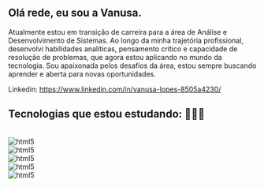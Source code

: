 ## Olá rede, eu sou a Vanusa.
Atualmente estou em transição de carreira para a área de Análise e Desenvolvimento de Sistemas. Ao longo da minha trajetória profissional, desenvolvi habilidades analíticas, pensamento crítico e capacidade de resolução de problemas, que agora estou aplicando no mundo da tecnologia.
Sou apaixonada pelos desafios da área, estou sempre buscando aprender e aberta para novas oportunidades.

Linkedin: https://www.linkedin.com/in/vanusa-lopes-8505a4230/
## Tecnologias que estou estudando: 👩🏽‍💻

<div style="display: inline_block"><br/>
<img align="center" alt="html5" src=https://img.shields.io/badge/JavaScript-F7DF1E?style=for-the-badge&logo=javascript&
logoColor=blackhttps://img.shields.io/badge/
MySQL-005C84?style=for-the-badge&logo=mysql&logoColor=white
                                                                                    <div style="display: inline_block"><br/>
<img align="center" alt="html5" src=https://img.shields.io/badge/MySQL-005C84?style=for-the-badge&logo=mysql&logoColor=white

<div style="display: inline_block"><br/>
<img align="center" alt="html5" src=https://img.shields.io/badge/C%23-239120?style=for-the-badge&logo=c-sharp&logoColor=white

<div style="display: inline_block"><br/>
<img align="center" alt="html5" src=https://img.shields.io/badge/HTML-239120?style=for-the-badge&logo=html5&logoColor=white

<div style="display: inline_block"><br/>
<img align="center" alt="html5" src=https://img.shields.io/badge/Python-3776AB?style=for-the-badge&logo=python&logoColor=white
</div><br/>







